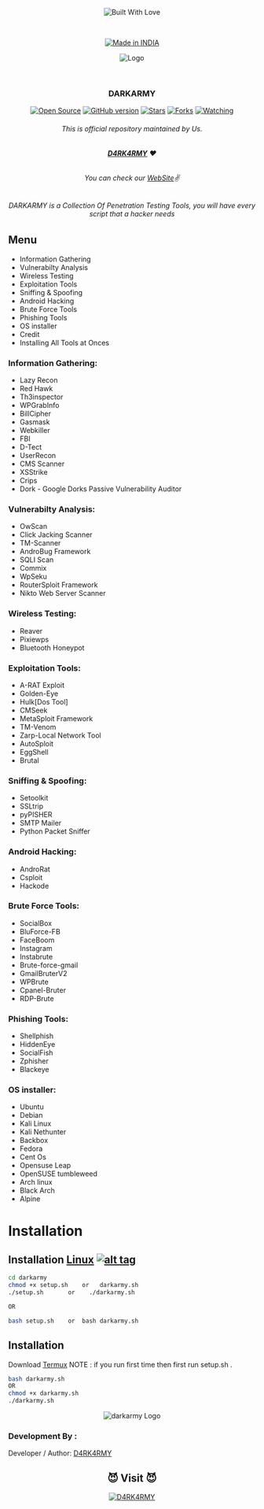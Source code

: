 <p align=center>
  <img title="Built With Love" src="https://forthebadge.com/images/badges/built-with-love.svg"></p>
  
  <br>
  
  <p align=center>
  <a href="https://www.instagram.com/th3_1ucif3r"><img title="Made in INDIA" src="https://img.shields.io/badge/MADE%20IN-INDIA-SCRIPT?colorA=%23ff8100&colorB=%23017e40&colorC=%23ff0000&style=for-the-badge"></a>
  </p>
  
  <p align="center">
  <img src="https://github.com/D4RK-4RMY/DARKARMY/blob/main/logo.png" alt=" Logo" />
</p>




  <br>
  
  ### <p align="center">DARKARMY<p align="center">
<p align=center>
  <a href="https://www.instagram.com/th3_1ucif3r"><img title="Open Source" src="https://img.shields.io/badge/Open%20Source-%E2%99%A5-red" ></a>
  <a href="https://www.instagram.com/th3_1ucif3r"><img title="GitHub version" src="https://d25lcipzij17d.cloudfront.net/badge.svg?id=gh&type=6&v=1.0&x2=0" ></a>
  <a href="https://www.instagram.com/th3_1ucif3r"><img title="Stars" src="https://img.shields.io/github/stars/D4RK-4RMY/DARKARMY?style=social" ></a>
  <a href="https://github.com/1ucif3r/network/members"><img title="Forks" src="https://img.shields.io/github/forks/D4RK-4RMY/DARKARMY?color=red&style=flat-square"></a>
  <a href="https://github.com/1ucif3r"><img title="Watching" src="https://img.shields.io/github/watchers/D4RK-4RMY/DARKARMY?label=Watchers&color=blue&style=flat-square"></a>
 
###### <p align="center">*This is official repository maintained by Us.*
###### <p align="center"> *[**D4RK4RMY**](https://darkarmy.live/) ❤️*
###### <p align="center"> *You can check our [WebSite](https://darkarmy.live/)✌*

  
###### <p align="center">DARKARMY is a Collection Of Penetration Testing Tools, you will have every script that a hacker needs<p align="center">  
 
## Menu

- Information Gathering
- Vulnerabilty Analysis
- Wireless Testing
- Exploitation Tools
- Sniffing & Spoofing
- Android Hacking
- Brute Force Tools
- Phishing Tools
- OS installer
- Credit
- Installing All Tools at Onces


### Information Gathering:

- Lazy Recon
- Red Hawk
- Th3inspector
- WPGrabInfo
- BillCipher
- Gasmask
- Webkiller
- FBI
- D-Tect
- UserRecon
- CMS Scanner
- XSStrike
- Crips
- Dork - Google Dorks Passive Vulnerability Auditor

### Vulnerabilty Analysis:

- OwScan
- Click Jacking Scanner
- TM-Scanner
- AndroBug Framework
- SQLI Scan
- Commix
- WpSeku
- RouterSploit Framework
- Nikto Web Server Scanner

### Wireless Testing:

- Reaver
- Pixiewps
- Bluetooth Honeypot

### Exploitation Tools:

- A-RAT Exploit
- Golden-Eye
- Hulk[Dos Tool]
- CMSeek
- MetaSploit Framework
- TM-Venom
- Zarp-Local Network Tool
- AutoSploit
- EggShell
- Brutal

### Sniffing & Spoofing:

- Setoolkit
- SSLtrip
- pyPISHER
- SMTP Mailer
- Python Packet Sniffer

### Android Hacking:

- AndroRat
- Csploit
- Hackode

### Brute Force Tools:

- SocialBox
- BluForce-FB
- FaceBoom
- Instagram
- Instabrute
- Brute-force-gmail
- GmailBruterV2
- WPBrute
- Cpanel-Bruter
- RDP-Brute

### Phishing Tools:

- Shellphish
- HiddenEye
- SocialFish
- Zphisher
- Blackeye

### OS installer:

- Ubuntu
- Debian
- Kali Linux
- Kali Nethunter
- Backbox
- Fedora
- Cent Os
- Opensuse Leap
- OpenSUSE tumbleweed
- Arch linux
- Black Arch
- Alpine


# Installation

## Installation [Linux](https://wikipedia.org/wiki/Linux) [![alt tag](http://icons.iconarchive.com/icons/dakirby309/simply-styled/32/OS-Linux-icon.png)](https://fr.wikipedia.org/wiki/Linux)

```bash
cd darkarmy
chmod +x setup.sh    or   darkarmy.sh
./setup.sh       or    ./darkarmy.sh

OR

bash setup.sh    or  bash darkarmy.sh
```

## Installation

Download [Termux](https://play.google.com/store/apps/details?id=com.termux)
NOTE : if you run first time then first run setup.sh .

```bash
bash darkarmy.sh
OR
chmod +x darkarmy.sh
./darkarmy.sh
```
  
<p align="center">
  <img src="https://github.com/D4RK-4RMY/DARKARMY/blob/main/darkarmy.png" alt="darkarmy Logo"/>
</p>  
  
  
  ### Development By :

Developer / Author: [D4RK4RMY](https://github.com/D4RK-4RMY)

### <h2 align="center">😈 Visit 😈 </h2>
<p align="center">
<a href="https://darkarmy.live/"><img title="D4RK4RMY" src="https://img.shields.io/badge/D4RK4RMY-%23E4405F.svg?&style=for-the-badge&logo=web&logoColor=white"></a>
</p>
